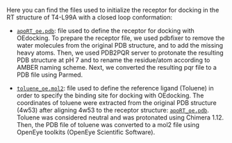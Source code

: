 Here you can find the files used to initialize the receptor for docking in the RT structure of T4-L99A with a closed loop conformation:

- [`apoRT_oe.pdb`](apoRT_oe.pdb): file used to define the receptor for docking with OEdocking. To prepare the receptor file, we used pdbfixer to remove the water molecules from the original PDB structure, and to add the missing heavy atoms. Then, we used PDB2PQR server to protonate the resulting PDB structure at pH 7 and to rename the residue/atom according to AMBER naming scheme. Next, we converted the resulting pqr file to a PDB file using Parmed.

- [`toluene_oe.mol2`](toluene_oe.mol2): file used to define the reference ligand (Toluene) in order to specify the binding site for docking with OEdocking. The coordinates of toluene were extracted from the original PDB structure (4w53) after aligning 4w53 to the receptor structure: [`apoRT_oe.pdb`](apoRT_oe.pdb). Toluene was considered neutral and was protonated using Chimera 1.12. Then, the PDB file of toluene was converted to a mol2 file using OpenEye toolkits (OpenEye Scientific Software).

